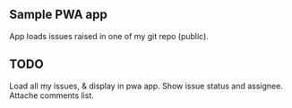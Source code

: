 ## Sample PWA app

App loads issues raised in one of my git repo (public). 


## TODO 
Load all my issues, & display in pwa app. 
Show issue status and assignee. Attache comments list.